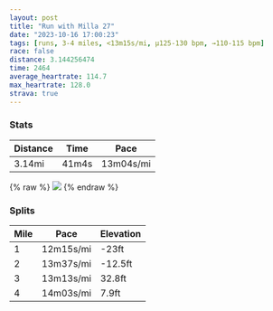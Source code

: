 ```yaml
---
layout: post
title: "Run with Milla 27"
date: "2023-10-16 17:00:23"
tags: [runs, 3-4 miles, <13m15s/mi, μ125-130 bpm, →110-115 bpm]
race: false
distance: 3.144256474
time: 2464
average_heartrate: 114.7
max_heartrate: 128.0
strava: true
---
```


### Stats

| Distance | Time | Pace |
|----------|------|------|
|3.14mi|41m4s|13m04s/mi|

{% raw %}
<img src='https://maps.googleapis.com/maps/api/staticmap?maptype=roadmap&path=enc:cfwwFbxsbM?XKEY?C@CRKHa@Dw@XG?CHMBMd@DFd@LPLjArBLNPHN?TJ`@f@\VBCPCJHp@^\\@NIhAUt@UtAOp@Ob@KFS@GFIZS\M^EJVRDRi@~AIb@IL_@~@k@rBWh@SjAE^BFn@TNBTNt@x@dBvA`@TJ@HBBBXFNXTNTXZTHPdAXPR\V`@R\FRPP`@JLbBh@nBd@\P`B`@f@R~@N\LdATr@THHQx@]pAKT]hAIRCBE`@?LD@PCV[x@sCb@cDP]d@?~@VdAj@L?NCj@q@XC`@F`@PT?^NBJ?NEz@G`CG`@K~AG\@NIb@MHGSIq@Ek@?g@YgBaAUiBk@SWCg@Km@MOa@[YKIVGl@K`@IbAMt@m@`BW^e@@?MDq@H_@T_@Jk@v@yBBWWC}A_@uAa@m@WcAS}@a@[Ee@OsBg@_@OKEKOOc@GIq@Sk@UWUw@g@g@QGOOQSOo@][GWMa@a@y@k@eCyAmDaCYOXFr@`@THHD@Hv@f@ZF_@QEIJ[TeBXw@DWZm@B[J_@Vy@RY?WJYb@i@Nq@Nc@FEAQEIQEUMc@KSOKMGKE_@Hg@CUJw@Ba@FUVUNKNCX{@?_@EKYUQWYEk@YMMGSKIYK[YGQBu@JBLMHCDSTq@AWF[BCH?n@PFCN@FDFc@MUOIOEE@QIVWJw@Pk@BSHO&key=AIzaSyC1MId7bFpkLXNAaYhBSTb8jLyiSqzbDtM&size=800x800&markers=color:yellow|label:S|40.75634,-73.99826&markers=color:green|label:F|40.75610000000005,-73.99705000000002'>
{% endraw %}

### Splits

| Mile | Pace | Elevation |
|------|------|-----------|
|1|12m15s/mi|-23ft|
|2|13m37s/mi|-12.5ft|
|3|13m13s/mi|32.8ft|
|4|14m03s/mi|7.9ft|
